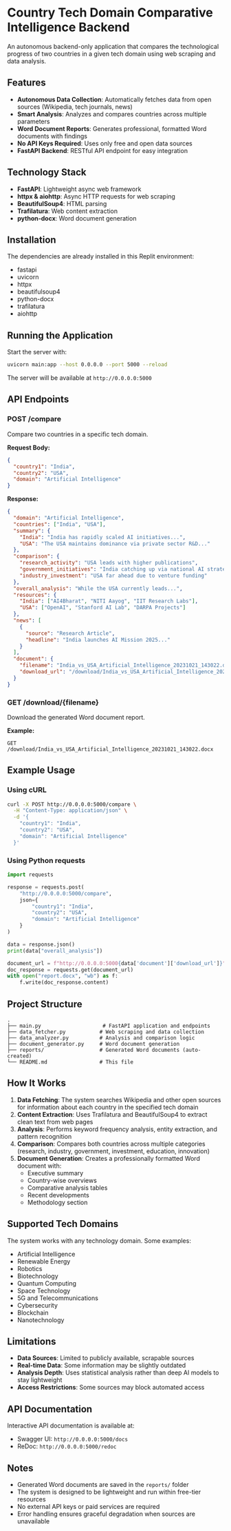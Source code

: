 # Country Tech Domain Comparative Intelligence Backend

An autonomous backend-only application that compares the technological progress of two countries in a given tech domain using web scraping and data analysis.

## Features

- **Autonomous Data Collection**: Automatically fetches data from open sources (Wikipedia, tech journals, news)
- **Smart Analysis**: Analyzes and compares countries across multiple parameters
- **Word Document Reports**: Generates professional, formatted Word documents with findings
- **No API Keys Required**: Uses only free and open data sources
- **FastAPI Backend**: RESTful API endpoint for easy integration

## Technology Stack

- **FastAPI**: Lightweight async web framework
- **httpx & aiohttp**: Async HTTP requests for web scraping
- **BeautifulSoup4**: HTML parsing
- **Trafilatura**: Web content extraction
- **python-docx**: Word document generation

## Installation

The dependencies are already installed in this Replit environment:
- fastapi
- uvicorn
- httpx
- beautifulsoup4
- python-docx
- trafilatura
- aiohttp

## Running the Application

Start the server with:

```bash
uvicorn main:app --host 0.0.0.0 --port 5000 --reload
```

The server will be available at `http://0.0.0.0:5000`

## API Endpoints

### POST /compare

Compare two countries in a specific tech domain.

**Request Body:**
```json
{
  "country1": "India",
  "country2": "USA",
  "domain": "Artificial Intelligence"
}
```

**Response:**
```json
{
  "domain": "Artificial Intelligence",
  "countries": ["India", "USA"],
  "summary": {
    "India": "India has rapidly scaled AI initiatives...",
    "USA": "The USA maintains dominance via private sector R&D..."
  },
  "comparison": {
    "research_activity": "USA leads with higher publications",
    "government_initiatives": "India catching up via national AI strategy",
    "industry_investment": "USA far ahead due to venture funding"
  },
  "overall_analysis": "While the USA currently leads...",
  "resources": {
    "India": ["AI4Bharat", "NITI Aayog", "IIT Research Labs"],
    "USA": ["OpenAI", "Stanford AI Lab", "DARPA Projects"]
  },
  "news": [
    {
      "source": "Research Article",
      "headline": "India launches AI Mission 2025..."
    }
  ],
  "document": {
    "filename": "India_vs_USA_Artificial_Intelligence_20231021_143022.docx",
    "download_url": "/download/India_vs_USA_Artificial_Intelligence_20231021_143022.docx"
  }
}
```

### GET /download/{filename}

Download the generated Word document report.

**Example:**
```
GET /download/India_vs_USA_Artificial_Intelligence_20231021_143022.docx
```

## Example Usage

### Using cURL

```bash
curl -X POST http://0.0.0.0:5000/compare \
  -H "Content-Type: application/json" \
  -d '{
    "country1": "India",
    "country2": "USA",
    "domain": "Artificial Intelligence"
  }'
```

### Using Python requests

```python
import requests

response = requests.post(
    "http://0.0.0.0:5000/compare",
    json={
        "country1": "India",
        "country2": "USA",
        "domain": "Artificial Intelligence"
    }
)

data = response.json()
print(data["overall_analysis"])

document_url = f"http://0.0.0.0:5000{data['document']['download_url']}"
doc_response = requests.get(document_url)
with open("report.docx", "wb") as f:
    f.write(doc_response.content)
```

## Project Structure

```
.
├── main.py                    # FastAPI application and endpoints
├── data_fetcher.py           # Web scraping and data collection
├── data_analyzer.py          # Analysis and comparison logic
├── document_generator.py     # Word document generation
├── reports/                  # Generated Word documents (auto-created)
└── README.md                 # This file
```

## How It Works

1. **Data Fetching**: The system searches Wikipedia and other open sources for information about each country in the specified tech domain
2. **Content Extraction**: Uses Trafilatura and BeautifulSoup4 to extract clean text from web pages
3. **Analysis**: Performs keyword frequency analysis, entity extraction, and pattern recognition
4. **Comparison**: Compares both countries across multiple categories (research, industry, government, investment, education, innovation)
5. **Document Generation**: Creates a professionally formatted Word document with:
   - Executive summary
   - Country-wise overviews
   - Comparative analysis tables
   - Recent developments
   - Methodology section

## Supported Tech Domains

The system works with any technology domain. Some examples:
- Artificial Intelligence
- Renewable Energy
- Robotics
- Biotechnology
- Quantum Computing
- Space Technology
- 5G and Telecommunications
- Cybersecurity
- Blockchain
- Nanotechnology

## Limitations

- **Data Sources**: Limited to publicly available, scrapable sources
- **Real-time Data**: Some information may be slightly outdated
- **Analysis Depth**: Uses statistical analysis rather than deep AI models to stay lightweight
- **Access Restrictions**: Some sources may block automated access

## API Documentation

Interactive API documentation is available at:
- Swagger UI: `http://0.0.0.0:5000/docs`
- ReDoc: `http://0.0.0.0:5000/redoc`

## Notes

- Generated Word documents are saved in the `reports/` folder
- The system is designed to be lightweight and run within free-tier resources
- No external API keys or paid services are required
- Error handling ensures graceful degradation when sources are unavailable
